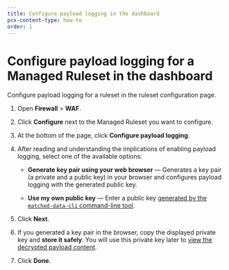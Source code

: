 ```yaml
---
title: Configure payload logging in the dashboard
pcx-content-type: how-to
order: 1
---
```


# Configure payload logging for a Managed Ruleset in the dashboard

Configure payload logging for a ruleset in the ruleset configuration page.

1.  Open **Firewall** > **WAF**.

2.  Click **Configure** next to the Managed Ruleset you want to configure.

3.  At the bottom of the page, click **Configure payload logging**.

4.  After reading and understanding the implications of enabling payload logging, select one of the available options:

    *   **Generate key pair using your web browser** — Generates a key pair (a private and a public key) in your browser and configures payload logging with the generated public key.

    *   **Use my own public key** — Enter a public key [generated by the `matched-data-cli` command-line tool](/managed-rulesets/payload-logging/command-line/generate-key-pair).

5.  Click **Next**.

6.  If you generated a key pair in the browser, copy the displayed private key and **store it safely**. You will use this private key later to [view the decrypted payload content](/managed-rulesets/payload-logging/view).

7.  Click **Done**.
